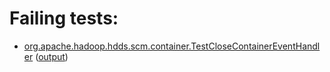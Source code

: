 # Failing tests: 

 * [org.apache.hadoop.hdds.scm.container.TestCloseContainerEventHandler](hadoop-hdds/server-scm/org.apache.hadoop.hdds.scm.container.TestCloseContainerEventHandler.txt) ([output](hadoop-hdds/server-scm/org.apache.hadoop.hdds.scm.container.TestCloseContainerEventHandler-output.txt))
